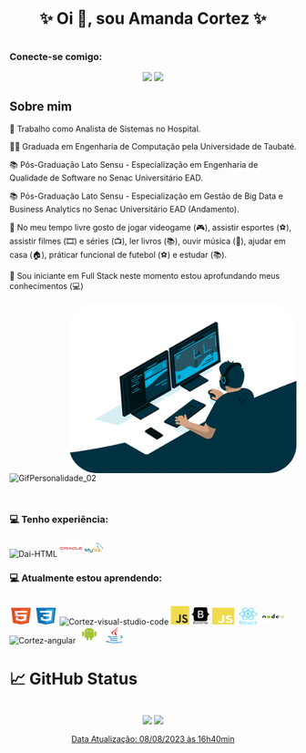 <div align="center">
  <h1>✨ Oi 👋, sou Amanda Cortez ✨</h1>
</div> 

#

<h3 align="left">Conecte-se comigo:</h3>

<div align="center" style="display: inline_block"> 
  <a href = "mailto:amanda_cortez_2012@hotmail.com"><img height="22" src="https://logincdn.msauth.net/shared/1.0/content/images/microsoft_logo_ee5c8d9fb6248c938fd0dc19370e90bd.svg" target="_blank"></a>
 <a href="https://www.linkedin.com/in/amandacortez92/" target="_blank"><img height="22" src="https://img.shields.io/badge/-LinkedIn-%230077B5?style=for-the-badge&logo=linkedin&logoColor=white" target="_blank"></a> 
</div>

## Sobre mim

<p>🏥 Trabalho como Analista de Sistemas no Hospital. </p> 
<p>👨‍🎓 Graduada em Engenharia de Computação pela Universidade de Taubaté.</p> 
<p>📚 Pós-Graduação Lato Sensu - Especialização em Engenharia de Qualidade de Software no Senac Universitário EAD.</p>
<p>📚 Pós-Graduação Lato Sensu - Especialização em Gestão de Big Data e Business Analytics no Senac Universitário EAD (Andamento).</p>
<p>🎯 No meu tempo livre gosto de jogar videogame (🎮), assistir esportes (⚽️), assistir filmes (🎞️) e séries (📺), ler livros (📚), ouvir música (🎵), ajudar em casa (🏠),  práticar funcional de futebol (⚽️) e estudar (📚).</p>
<p>💪 Sou iniciante em Full Stack neste momento estou aprofundando meus conhecimentos (💻)</p> 


<img align="right" alt="Ilustradai-pic" width="400" style="border-radius:50px;" src="https://raw.githubusercontent.com/amanda92cortez/amanda92cortez/main/programando_01.gif"/>

![GifPersonalidade_02](https://github.com/Amanda92Cortez/Amanda92Cortez/assets/19363871/d4f5461a-3a1c-42ea-bed5-de249a0994a4)


<div style="display: inline_block"><br>
  <h3 align="left">💻 Tenho experiência:</h3>
    <img alt="Dai-HTML" height="30" width="40" src="https://www.vectorlogo.zone/logos/git-scm/git-scm-icon.svg">
    <img alt="Dai-CSS" height="30" width="40" src="https://raw.githubusercontent.com/devicons/devicon/master/icons/oracle/oracle-original.svg">
    <img alt="Dai-visual-studio-code" height="33" width="33" src="https://raw.githubusercontent.com/devicons/devicon/master/icons/mysql/mysql-original-wordmark.svg"/>
  </div>

<h3 align="left">💻 Atualmente estou aprendendo:</h3>

<div style="display: inline_block"><br>
    <img alt="Cortez-HTML" height="30" width="40" src="https://raw.githubusercontent.com/devicons/devicon/master/icons/html5/html5-original.svg">
    <img alt="Cortez-CSS" height="30" width="40" src="https://raw.githubusercontent.com/devicons/devicon/master/icons/css3/css3-original.svg">
    <img alt="Cortez-visual-studio-code" height="33" width="33" src="https://cdn.icon-icons.com/icons2/2107/PNG/512/file_type_vscode_icon_130084.png"/>
    <img alt="Cortez-java-script" height="33" width="33" src="https://raw.githubusercontent.com/devicons/devicon/master/icons/javascript/javascript-original.svg"/>
    <img alt="Cortez-bootstrap" height="31" width="31" src="https://raw.githubusercontent.com/devicons/devicon/master/icons/bootstrap/bootstrap-plain-wordmark.svg" />
    <img alt="Cortez-Js" height="30" width="40" src="https://raw.githubusercontent.com/devicons/devicon/master/icons/javascript/javascript-plain.svg">
    <img alt="Cortez-reactjs" height="30" width="40" src="https://raw.githubusercontent.com/devicons/devicon/master/icons/react/react-original-wordmark.svg" />
  <img alt="Cortez-node-js" height="30" width="40" src="https://raw.githubusercontent.com/devicons/devicon/master/icons/nodejs/nodejs-original-wordmark.svg" />
  <img alt="Cortez-angular" height="30" width="40" src="https://angular.io/assets/images/logos/angular/angular.svg"/>
  <img alt="Cortez-android" height="30" width="40" src="https://raw.githubusercontent.com/devicons/devicon/master/icons/android/android-original-wordmark.svg"/>
  <img alt="Cortez-java" height="30" width="40" src="https://raw.githubusercontent.com/devicons/devicon/master/icons/java/java-original.svg"/>
  </div>


# 📈 GitHub Status

<div align="center">
  <br>
  <img height="130em" src="https://github-readme-stats.vercel.app/api/top-langs/?username=amanda92cortez&layout=compact&langs_count=7&theme=radical"/>
 <a href="https://github.com/amanda92cortez">
 <img height="130em" src="https://github-readme-stats.vercel.app/api?username=amanda92cortez&show_icons=true&theme=radical&include_all_commits=true&count_private=true"/>


Data Atualização: 08/08/2023 às 16h40min
